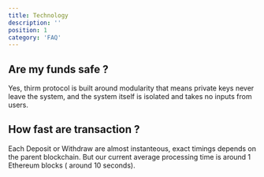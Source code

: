```yaml
---
title: Technology
description: ''
position: 1
category: 'FAQ'
---
```


## Are my funds safe ?

Yes, thirm protocol is built around modularity that means private keys never leave the system, and the system itself is isolated and takes no inputs from users.

## How fast are transaction ?

Each Deposit or Withdraw are almost instanteous, exact timings depends on the parent blockchain. But our current average processing time is around 1 Ethereum blocks ( around 10 seconds).
